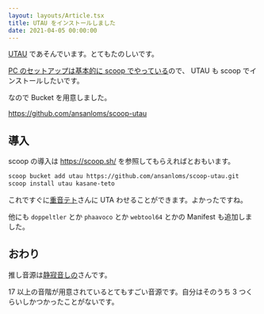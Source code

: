 ```yaml
---
layout: layouts/Article.tsx
title: UTAU をインストールしました
date: 2021-04-05 00:00:00
---
```


[UTAU](http://utau2008.web.fc2.com/) であそんでいます。とてもたのしいです。

[PC のセットアップは基本的に scoop でやっている](/articles/20210402-setup)ので、 UTAU も scoop
でインストールしたいです。

なので Bucket を用意しました。

<https://github.com/ansanloms/scoop-utau>

## 導入

scoop の導入は <https://scoop.sh/> を参照してもらえればとおもいます。

```txt
scoop bucket add utau https://github.com/ansanloms/scoop-utau.git
scoop install utau kasane-teto
```

これですぐに[重音テト](http://kasaneteto.jp/)さんに UTA わせることができます。よかったですね。

他にも `doppeltler` とか `phaavoco` とか `webtool64` とかの Manifest も追加しました。

## おわり

推し音源は[静寂音しの](https://www.nicovideo.jp/watch/sm28215950)さんです。

17 以上の音階が用意されているとてもすごい音源です。自分はそのうち 3 つくらいしかつかったことがないです。
